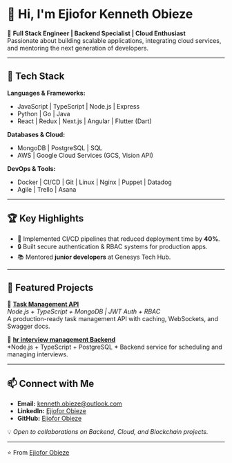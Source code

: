 # 👋 Hi, I'm Ejiofor Kenneth Obieze  

🚀 **Full Stack Engineer | Backend Specialist | Cloud Enthusiast**  
Passionate about building scalable applications, integrating cloud services, and mentoring the next generation of developers.  

---

## 🔧 Tech Stack  

**Languages & Frameworks:**  
- JavaScript | TypeScript | Node.js | Express  
- Python | Go | Java  
- React | Redux | Next.js | Angular | Flutter (Dart)  

**Databases & Cloud:**  
- MongoDB | PostgreSQL | SQL  
- AWS | Google Cloud Services (GCS, Vision API)  

**DevOps & Tools:**  
- Docker | CI/CD | Git | Linux | Nginx | Puppet | Datadog  
- Agile | Trello | Asana  

---

## 🏆 Key Highlights  
- 🚀 Implemented CI/CD pipelines that reduced deployment time by **40%**.  
- 🔒 Built secure authentication & RBAC systems for production apps.  
- 📚 Mentored **junior developers** at Genesys Tech Hub.    

---

## 📌 Featured Projects  

🔹 **[Task Management API](https://github.com/Ken-Obieze/task-management.git)**  
*Node.js + TypeScript + MongoDB  | JWT Auth + RBAC*  
A production-ready task management API with caching, WebSockets, and Swagger docs.  

🔹 **[hr interview management Backend](https://github.com/Ken-Obieze/hr-interview-management.git)**  
*Node.js + TypeScript + PostgreSQL * 
Backend service for scheduling and managing interviews.  

---

## 📫 Connect with Me  
- **Email:** [kenneth.obieze@outlook.com](mailto:kenneth.obieze@outlook.com)  
- **LinkedIn:** [Ejiofor Obieze](https://www.linkedin.com/in/ejiofor-obieze/)  
- **GitHub:** [Ejiofor Obieze](https://github.com/Ken-Obieze)  

💡 *Open to collaborations on Backend, Cloud, and Blockchain projects.*  

---
⭐️ From [Ejiofor Obieze](https://github.com/Ken-Obieze/Ken-Obieze)

<!---
Ken-Obieze/Ken-Obieze is a ✨ special ✨ repository because its `README.md` (this file) appears on your GitHub profile.
You can click the Preview link to take a look at your changes.
--->

